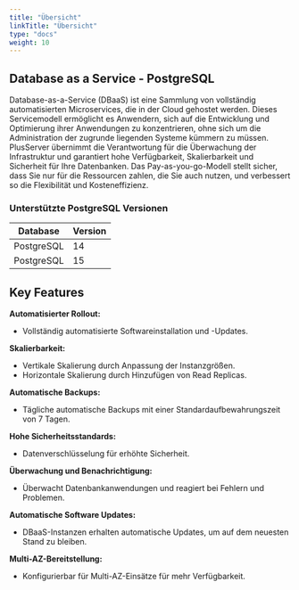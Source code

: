 ```yaml
---
title: "Übersicht"
linkTitle: "Übersicht"
type: "docs"
weight: 10
---
```


## Database as a Service - PostgreSQL

Database-as-a-Service (DBaaS) ist eine Sammlung von vollständig automatisierten Microservices, die in der Cloud gehostet werden. Dieses Servicemodell ermöglicht es Anwendern, sich auf die Entwicklung und Optimierung ihrer Anwendungen zu konzentrieren, ohne sich um die Administration der zugrunde liegenden Systeme  kümmern zu müssen. PlusServer übernimmt die Verantwortung für die Überwachung der Infrastruktur und garantiert hohe Verfügbarkeit, Skalierbarkeit und Sicherheit für Ihre Datenbanken. Das Pay-as-you-go-Modell stellt sicher, dass Sie nur für die Ressourcen zahlen, die Sie auch nutzen, und verbessert so die Flexibilität und Kosteneffizienz.

### Unterstützte PostgreSQL Versionen
  
| Database   | Version |
|------------|---------|
| PostgreSQL | 14      |
| PostgreSQL | 15      |

## Key Features

**Automatisierter Rollout:**

- Vollständig automatisierte Softwareinstallation und -Updates.

**Skalierbarkeit:**

- Vertikale Skalierung durch Anpassung der Instanzgrößen.
- Horizontale Skalierung durch Hinzufügen von Read Replicas.

**Automatische Backups:**

- Tägliche automatische Backups mit einer Standardaufbewahrungszeit von 7 Tagen.

**Hohe Sicherheitsstandards:**

- Datenverschlüsselung für erhöhte Sicherheit.

**Überwachung und Benachrichtigung:**

- Überwacht Datenbankanwendungen und reagiert bei Fehlern und Problemen.

**Automatische Software Updates:**

- DBaaS-Instanzen erhalten automatische Updates, um auf dem neuesten Stand zu bleiben.

**Multi-AZ-Bereitstellung:**

- Konfigurierbar für Multi-AZ-Einsätze für mehr Verfügbarkeit.
